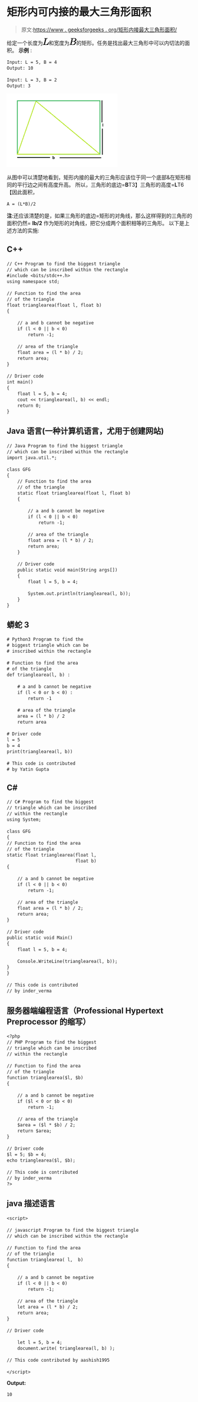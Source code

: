 # 矩形内可内接的最大三角形面积

> 原文:[https://www . geeksforgeeks . org/矩形内接最大三角形面积/](https://www.geeksforgeeks.org/area-of-largest-triangle-that-can-be-inscribed-within-a-rectangle/)

给定一个长度为![L  ](img/edbf47fa8b4436b19e35189733d4ca7e.png "Rendered by QuickLaTeX.com")和宽度为![B  ](img/af5280b6d00ec107c9fc36bb5fe47e67.png "Rendered by QuickLaTeX.com")的矩形。任务是找出最大三角形中可以内切法的面积。
**示例** :

```
Input: L = 5, B = 4
Output: 10

Input: L = 3, B = 2
Output: 3
```

![](img/e21f5c126be83d09cec4c922b888f589.png)

从图中可以清楚地看到，矩形内接的最大的三角形应该位于同一个底部&在矩形相同的平行边之间有高度升高。
所以，三角形的底边=**B**T3】三角形的高度=**L**T6【因此面积，

```
A = (L*B)/2
```

**注**:还应该清楚的是，如果三角形的底边=矩形的对角线，那么这样得到的三角形的面积仍然= **lb/2** 作为矩形的对角线，把它分成两个面积相等的三角形。
以下是上述方法的实施:

## C++

```
// C++ Program to find the biggest triangle
// which can be inscribed within the rectangle
#include <bits/stdc++.h>
using namespace std;

// Function to find the area
// of the triangle
float trianglearea(float l, float b)
{

    // a and b cannot be negative
    if (l < 0 || b < 0)
        return -1;

    // area of the triangle
    float area = (l * b) / 2;
    return area;
}

// Driver code
int main()
{
    float l = 5, b = 4;
    cout << trianglearea(l, b) << endl;
    return 0;
}
```

## Java 语言(一种计算机语言，尤用于创建网站)

```
// Java Program to find the biggest triangle
// which can be inscribed within the rectangle
import java.util.*;

class GFG
{
    // Function to find the area
    // of the triangle
    static float trianglearea(float l, float b)
    {

        // a and b cannot be negative
        if (l < 0 || b < 0)
            return -1;

        // area of the triangle
        float area = (l * b) / 2;
        return area;
    }

    // Driver code
    public static void main(String args[])
    {
        float l = 5, b = 4;

        System.out.println(trianglearea(l, b));
    }
}
```

## 蟒蛇 3

```
# Python3 Program to find the
# biggest triangle which can be
# inscribed within the rectangle

# Function to find the area
# of the triangle
def trianglearea(l, b) :

    # a and b cannot be negative
    if (l < 0 or b < 0) :
        return -1

    # area of the triangle
    area = (l * b) / 2
    return area

# Driver code
l = 5
b = 4
print(trianglearea(l, b))

# This code is contributed
# by Yatin Gupta
```

## C#

```
// C# Program to find the biggest
// triangle which can be inscribed
// within the rectangle
using System;

class GFG
{
// Function to find the area
// of the triangle
static float trianglearea(float l,
                          float b)
{

    // a and b cannot be negative
    if (l < 0 || b < 0)
        return -1;

    // area of the triangle
    float area = (l * b) / 2;
    return area;
}

// Driver code
public static void Main()
{
    float l = 5, b = 4;

    Console.WriteLine(trianglearea(l, b));
}
}

// This code is contributed
// by inder_verma
```

## 服务器端编程语言（Professional Hypertext Preprocessor 的缩写）

```
<?php
// PHP Program to find the biggest
// triangle which can be inscribed
// within the rectangle

// Function to find the area
// of the triangle
function trianglearea($l, $b)
{

    // a and b cannot be negative
    if ($l < 0 or $b < 0)
        return -1;

    // area of the triangle
    $area = ($l * $b) / 2;
    return $area;
}

// Driver code
$l = 5; $b = 4;
echo trianglearea($l, $b);

// This code is contributed
// by inder_verma
?>
```

## java 描述语言

```
<script>

// javascript Program to find the biggest triangle
// which can be inscribed within the rectangle

// Function to find the area
// of the triangle
function trianglearea( l,  b)
{

    // a and b cannot be negative
    if (l < 0 || b < 0)
        return -1;

    // area of the triangle
    let area = (l * b) / 2;
    return area;
}

// Driver code

    let l = 5, b = 4;
    document.write( trianglearea(l, b) );

// This code contributed by aashish1995

</script>
```

**Output:** 

```
10
```